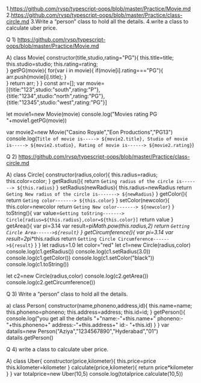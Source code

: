 1.https://github.com/rvsp/typescript-oops/blob/master/Practice/Movie.md
2.https://github.com/rvsp/typescript-oops/blob/master/Practice/class-circle.md
3.Write a “person” class to hold all the details.
4.write a class to calculate uber price.

Q 1) https://github.com/rvsp/typescript-oops/blob/master/Practice/Movie.md

A)   class Movie{
      constructor(title,studio,rating="PG"){
            this.title=title;
            this.studio=studio;
            this.rating=rating;         
         }
         getPG(movie){
            for(var i in movie){
                if(movie[i].rating==="PG"){
                    arr.push(movie[i].title);
                      }     
                               }
            return arr;
          }
       }
   const arr=[];
   var movie=[{title:"123",studio:"south",rating:"P"},{title:"1234",studio:"north",rating:"PG"},{title:"12345",studio:"west",rating:"PG"}]
   
   let movie1=new Movie(movie)
   console.log("Movies rating PG  "+movie1.getPG(movie))
   
   var movie2=new Movie("Casino Royale","Eon Productions","PG13")
   console.log(`Title of movie is-----> ${movie2.title}, Studio of movie is-----> ${movie2.studio}, Rating of movie is------> ${movie2.rating}`)

Q 2) https://github.com/rvsp/typescript-oops/blob/master/Practice/class-circle.md

A)  class Circle{
    constructor(radius,color){
    this.radius=radius;
    this.color=color;
       }
    getRadius(){
          return `Geting radius of the circle is-------> ${this.radius}`
     }
    setRadius(newRadius){
         this.radius=newRadius
         return  `Geting New radius of the circle is-------> ${newRadius}`
     }
     getColor(){
         return  `Geting color-------> ${this.color}`
     }
     setColor(newcolor){
          this.color=newcolor
          return  `Geting New color-------> ${newcolor}`
     }
     toString(){
          var value=`Getting toString-------> Circle[radius=${this.radius},color=${this.color}]`
          return value
       }
     getArea(){
         var pi=3.14
         var result=pi*Math.pow(this.radius,2)
         return `Getting Circle Area------>${result}` 
       }
     getCircumference(){
         var pi=3.14
         var result=2*pi*this.radius
         return `Getting Circle Circumference------>${result}` 
       } 
    }
let radius=1.0
let color="red"
let c1=new Circle(radius,color)
console.log(c1.getRadius())
console.log(c1.setRadius(3.0))
console.log(c1.getColor())
console.log(c1.setColor("black"))
console.log(c1.toString())

let c2=new Circle(radius,color)
console.log(c2.getArea())
console.log(c2.getCircumference())


Q 3) Write a “person” class to hold all the details.

a)   class Person{
            constructor(name,phoneno,address,id){
                    this.name=name;
                    this.phoneno=phoneno;
                    this.address=address;
                    this.id=id;
               }
            getPerson(){
                  console.log("you get all the details   "+"name:-"+this.name+"       phoneno:- "+this.phoneno+"    address:-"+this.address+"    id:- "+this.id)
             }
            }
var datails=new Person("Aziya","1234567890","Hyderabad","01")
datails.getPerson()


Q 4) write a class to calculate uber price.

A)  class Uber{
               constructor(price,kilometer){
                    this.price=price
                    this.kilometer=kilometer
                    }
                  calculate(price,kilometer){
                        return price*kilometer
                      }
      }
var totalprice=new Uber(10,5)
console.log(totalprice.calculate(10,5))
